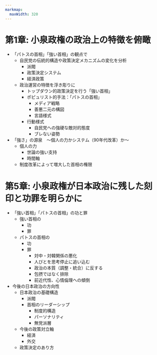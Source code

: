 ```yaml
---
markmap:
  maxWidth: 320
---
```


# 第1章: 小泉政権の政治上の特徴を俯瞰
  - 「パトスの首相」「強い首相」の観点で
    - 自民党の伝統的構造や政策決定メカニズムの変化を分析
      - 派閥
      - 政策決定システム
      - 経済政策
    - 政治運営の特徴を浮き彫りに
      - トップダウン的政策決定を行う「強い首相」
      - ポピュリスト的手法：「パトスの首相」
          - メディア戦略
          - 善悪二元の構図
          - 言語様式
      - 行動様式
          - 自民党への強硬な敵対的態度
          - ブレない姿勢
  - 「強さ」の源泉　〜個人の力かシステム（90年代改革）か〜
    - 個人の力
      - 世論の強い支持
      - 時間軸
    - 制度改革によって増大した首相の権限

# 第5章: 小泉政権が日本政治に残した刻印と功罪を明らかに
  - 「強い首相」「パトスの首相」の功と罪
    - 強い首相の
      - 功
      - 罪
    - パトスの首相の
      - 功
      - 罪
        - 対中・対韓関係の悪化
        - 人びとを思考停止に追い込む
        - 政治の本質（調整・統合）に反する
        - 包摂ではなく排除
        - 前近代性、心情倫理への傾倒
  - 今後の日本政治の方向性
    - 日本政治の基礎構造
      - 派閥
      - 首相のリーダーシップ
        - 制度的構造
        - パーソナリティ
        - 無党派層
    - 今後の政策対立軸
      - 経済
      - 外交
    - 政策決定のあり方